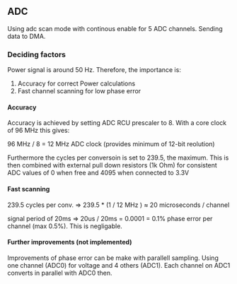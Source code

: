 ADC
-----

Using adc scan mode with continous enable for 5 ADC channels. Sending data to DMA.

### Deciding factors
Power signal is around 50 Hz. Therefore, the importance is:
1. Accuracy for correct Power calculations 
2. Fast channel scanning for low phase error
    
#### Accuracy 
Accuracy is achieved by setting ADC RCU prescaler to 8. With a core clock of 96 MHz this gives: 

96 MHz / 8 = 12 MHz ADC clock (provides minimum of 12-bit reolution)

Furthermore the cycles per conversoin is set to 239.5, the maximum. This is then combined with external pull down resistors (1k Ohm) for consistent ADC values of 0 when free and 4095 when connected to 3.3V

#### Fast scanning
239.5 cycles per conv. => 239.5 * (1 / 12 MHz ) ≈ 20 microseconds / channel

signal period of 20ms => 20us / 20ms = 0.0001 = 0.1% phase error per channel (max 0.5%). 
This is negligable. 

#### Further improvements (not implemented)
Improvements of phase error can be make with parallell sampling. Using one channel (ADC0) for voltage and 4 others (ADC1). Each channel on ADC1 converts in parallel with ADC0 then.
